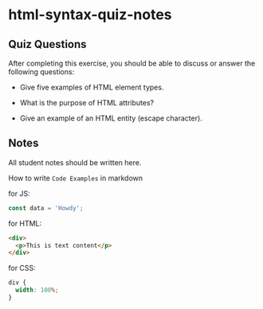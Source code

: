 # html-syntax-quiz-notes

## Quiz Questions

After completing this exercise, you should be able to discuss or answer the following questions:

- Give five examples of HTML element types.

- What is the purpose of HTML attributes?

- Give an example of an HTML entity (escape character).

## Notes

All student notes should be written here.

How to write `Code Examples` in markdown

for JS:

```javascript
const data = 'Howdy';
```

for HTML:

```html
<div>
  <p>This is text content</p>
</div>
```

for CSS:

```css
div {
  width: 100%;
}
```

